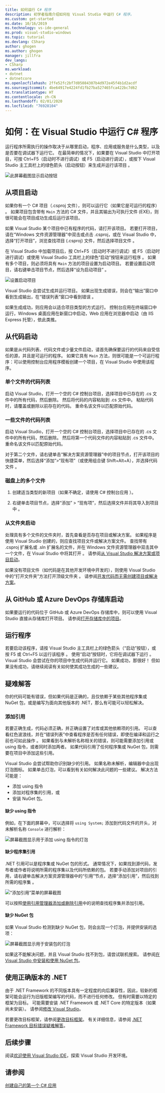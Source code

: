```yaml
---
title: 如何运行 C# 程序
description: 初学者指南介绍如何在 Visual Studio 中运行 C# 程序。
ms.custom: get-started
ms.date: 10/16/2019
ms.technology: vs-ide-general
ms.prod: visual-studio-windows
ms.topic: tutorial
ms.devlang: CSharp
author: ghogen
ms.author: ghogen
manager: jillfra
dev_langs:
- CSharp
ms.workload:
- dotnet
- dotnetcore
ms.openlocfilehash: 2ffe52fc2bf7d05084307b4d972e45f4b1d2acdf
ms.sourcegitcommit: 4be64917e4224fd1fb27ba527465fca422bc7d62
ms.translationtype: HT
ms.contentlocale: zh-CN
ms.lasthandoff: 02/01/2020
ms.locfileid: "76928104"
---
```

# <a name="how-to-run-a-c-program-in-visual-studio"></a>如何：在 Visual Studio 中运行 C# 程序

运行程序所需执行的操作取决于从哪里启动，程序、应用或服务是什么类型，以及是否要在调试器下运行它。 在最简单的情况下，如果要在 Visual Studio 中打开项目，可按 Ctrl+F5（启动时不进行调试）或 F5（启动进行调试），或按下 Visual Studio 主工具栏上的绿色箭头（启动按钮）来生成并运行该项目       。

![此屏幕截图显示启动按钮](media/vs-start-button.png)

## <a name="starting-from-a-project"></a>从项目启动

如果你有一个 C# 项目（.csproj 文件），则可以运行它（如果它是可运行的程序）  。 如果项目包含带有 `Main` 方法的 C# 文件，并且其输出为可执行文件 (EXE)，则很可能会在项目成功生成后运行该项目。

如果 Visual Studio 某个项目中已有程序的代码，请打开该项目。 若要打开项目，请在“Windows 文件资源管理器”中双击或点击 .csproj，或在 Visual Studio 中，选择“打开项目”，浏览查找项目 (.csproj) 文件，然后选择项目文件    。

在 Visual Studio 中加载项目后，按 Ctrl+F5（启动时不进行调试）或 F5（启动时进行调试）或使用 Visual Studio 工具栏上的绿色“启动”按钮来运行程序     。  如果有多个项目，则必须将具有 `Main` 方法的项目设置为启动项目。 若要设置启动项目，请右键单击项目节点，然后选择“设为启动项目”  。

![设置启动项目](media/set-as-startup-project.png)

Visual Studio 会尝试生成并运行项目。  如果出现生成错误，则会在“输出”窗口中看到生成输出，在“错误列表”窗口中看到错误   。

如果生成成功，则应用会以适合项目类型的方式运行。 控制台应用在终端窗口中运行，Windows 桌面应用在新窗口中启动，Web 应用在浏览器中启动（由 IIS Express 托管），依此类推。

## <a name="starting-from-code"></a>从代码启动

如果是从代码列表、代码文件或少量文件启动，请首先确保要运行的代码来自受信任的源，并且是可运行的程序。 如果它具有 `Main` 方法，则很可能是一个可运行程序：可以使用控制台应用程序模板创建一个项目，在 Visual Studio 中使用该程序。

### <a name="code-listing-for-a-single-file"></a>单个文件的代码列表

启动 Visual Studio，打开一个空的 C# 控制台项目，选择项目中已存在的 .cs 文件中的所有代码，然后删除。 然后将代码的内容粘贴到 .cs 文件中。 粘贴代码时，请覆盖或删除以前存在的代码。 重命名该文件以匹配原始代码。

### <a name="code-listings-for-a-few-files"></a>一些文件的代码列表

启动 Visual Studio，打开一个空的 C# 控制台项目，选择项目中已存在的 .cs 文件中的所有代码，然后删除。 然后将第一个代码文件的内容粘贴到 .cs 文件中。 重命名该文件以匹配原始代码。 

对于第二个文件，请右键单击“解决方案资源管理器”中的项目节点，打开该项目的快捷菜单，然后选择“添加”>“现有项”（或使用组合键 Shift+Alt+A），并选择代码文件      。

### <a name="multiple-files-on-disk"></a>磁盘上的多个文件

1. 创建适当类型的新项目（如果不确定，请使用 C# 控制台应用  ）。

2. 右键单击项目节点，选择“添加” > “现有项”，然后选择文件并将其导入到项目中   。  

### <a name="starting-from-a-folder"></a>从文件夹启动

处理具有多个文件的文件夹时，首先查看是否存在项目或解决方案。  如果程序是使用 Visual Studio 创建的，则应查找项目文件或解决方案文件。 查找带有 .csproj 扩展名或 .sln 扩展名的文件，并在 Windows 文件资源管理器中双击其中一个文件，在 Visual Studio 中将其打开  。 请参阅[从 Visual Studio 解决方案或项目启动](#starting-from-a-project)。

如果没有项目文件（如代码是在其他开发环境中开发的），则使用 Visual Studio 中的“打开文件夹”方法打开顶级文件夹  。 请参阅[开发代码而无需创建项目或解决方案](../../ide/develop-code-in-visual-studio-without-projects-or-solutions.md)。

## <a name="starting-from-a-github-or-azure-devops-repo"></a>从 GitHub 或 Azure DevOps 存储库启动

如果要运行的代码位于 GitHub 或 Azure DevOps 存储库中，则可以使用 Visual Studio 直接从存储库打开项目。 请参阅[打开存储库中的项目](../tutorial-open-project-from-repo.md)。

## <a name="run-the-program"></a>运行程序

若要启动该程序，请按 Visual Studio 主工具栏上的绿色箭头（“启动”按钮），或按 F5 或 Ctrl+F5 以运行该程序     。 使用“启动”按钮时，它将在调试器下运行  。  Visual Studio 会尝试在你的项目中生成代码并运行它。  如果成功，那很好！ 但如果没有成功，请继续阅读有关如何使其成功生成的一些建议。

## <a name="troubleshooting"></a>疑难解答

你的代码可能有错误，但如果代码是正确的，且仅依赖于某些其他程序集或 NuGet 包，或是编写为面向其他版本的 .NET，那么有可能可以轻松解决。

### <a name="add-references"></a>添加引用

若要正确生成，代码必须正确，并正确设置了对库或其他依赖项的引用。 可以查看红色波浪线，并在“错误列表”中查看程序是否有任何错误，即使在编译和运行之前也可如此操作  。 如果看到与未解析名称相关的错误，则可能需要添加引用或 using 指令，或者同时添加两者。 如果代码引用了任何程序集或 NuGet 包，则需要在项目中添加这些引用。

Visual Studio 会尝试帮助你识别缺少的引用。 如果名称未解析，编辑器中会出现灯泡图标。 如果单击灯泡，可以看到有关如何解决此问题的一些建议。 解决方法可能是：

- 添加 using 指令
- 添加对程序集的引用，或
- 安装 NuGet 包。

#### <a name="missing-using-directive"></a>缺少 using 指令

例如，在下面的屏幕中，可以选择将 `using System;` 添加到代码文件的开头，对未解析名称 `Console` 进行解析：

![屏幕截图显示用于添加 using 指令的灯泡](media/name-does-not-exist2.png)

#### <a name="missing-assembly-reference"></a>缺少程序集引用

.NET 引用可以是程序集或 NuGet 包的形式。 通常情况下，如果找到源代码，发布者或作者将说明所需的程序集以及代码所依赖的包。 若要手动添加对项目的引用，请右键单击解决方案资源管理器中的“引用”节点，选择“添加引用”，然后找到所需的程序集    。

![“添加引用”菜单的屏幕截图](media/add-reference.png)

可以按照[使用引用管理器添加或删除引用](../../ide/how-to-add-or-remove-references-by-using-the-reference-manager.md)中的说明查找程序集并添加引用。

#### <a name="missing-nuget-package"></a>缺少 NuGet 包

如果 Visual Studio 检测到缺少 NuGet 包，则会出现一个灯泡，并提供安装的选项：

![屏幕截图显示用于安装包的灯泡](media/lightbulb-add-package.png)

如果这不能解决问题，并且 Visual Studio 找不到包，请尝试联机搜索。 请参阅[在 Visual Studio 中安装和使用 NuGet 包](/nuget/quickstart/install-and-use-a-package-in-visual-studio)。

## <a name="use-the-right-version-of-net"></a>使用正确版本的 .NET

由于 .NET Framework 的不同版本具有一定程度的向后兼容性，因此，较新的框架可能会运行为旧版框架编写的代码，而不进行任何修改。 但有时需要以特定的框架为目标。 可能需要安装 .NET Framework 或 .NET Core 的特定版本（如果尚未安装）。 请参阅[修改 Visual Studio](../../install/modify-visual-studio.md)。

若要更改目标框架，请参阅[更改目标框架](../../ide/visual-studio-multi-targeting-overview.md#select-a-target-framework-version)。 有关详细信息，请参阅 [.NET Framework 目标错误疑难解答](../../msbuild/troubleshooting-dotnet-framework-targeting-errors.md)。

## <a name="next-steps"></a>后续步骤

阅读[欢迎使用 Visual Studio IDE](../visual-studio-ide.md)，探索 Visual Studio 开发环境。

## <a name="see-also"></a>请参阅

[创建自己的第一个 C# 应用](tutorial-console.md)
